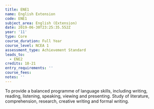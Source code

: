 ```yaml
---
title: ENE1
name: English Extension
code: ENE1
subject_area: English (Extension)
date: 2019-06-30T23:25:35.552Z
year: '11'
type: Core
course_duration: Full Year
course_level: NCEA 1
assessment_type: Achievement Standard
leads_to:
  - ENE2
credits: 18-21
entry_requirements: ''
course_fees: 
notes: ''
---
```

To provide a balanced programme of language skills, including writing, reading, listening, speaking, viewing and presenting. Study of literature, comprehension, research, creative writing and formal writing.
